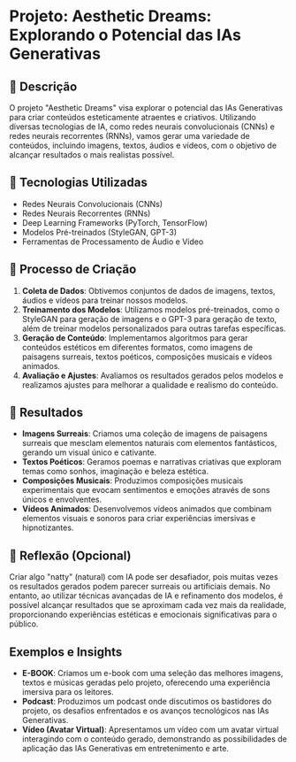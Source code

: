 # Projeto: Aesthetic Dreams: Explorando o Potencial das IAs Generativas

## 📒 Descrição
O projeto "Aesthetic Dreams" visa explorar o potencial das IAs Generativas para criar conteúdos esteticamente atraentes e criativos. Utilizando diversas tecnologias de IA, como redes neurais convolucionais (CNNs) e redes neurais recorrentes (RNNs), vamos gerar uma variedade de conteúdos, incluindo imagens, textos, áudios e vídeos, com o objetivo de alcançar resultados o mais realistas possível.

## 🤖 Tecnologias Utilizadas
- Redes Neurais Convolucionais (CNNs)
- Redes Neurais Recorrentes (RNNs)
- Deep Learning Frameworks (PyTorch, TensorFlow)
- Modelos Pré-treinados (StyleGAN, GPT-3)
- Ferramentas de Processamento de Áudio e Vídeo

## 🧐 Processo de Criação
1. **Coleta de Dados**: Obtivemos conjuntos de dados de imagens, textos, áudios e vídeos para treinar nossos modelos.
2. **Treinamento dos Modelos**: Utilizamos modelos pré-treinados, como o StyleGAN para geração de imagens e o GPT-3 para geração de texto, além de treinar modelos personalizados para outras tarefas específicas.
3. **Geração de Conteúdo**: Implementamos algoritmos para gerar conteúdos estéticos em diferentes formatos, como imagens de paisagens surreais, textos poéticos, composições musicais e vídeos animados.
4. **Avaliação e Ajustes**: Avaliamos os resultados gerados pelos modelos e realizamos ajustes para melhorar a qualidade e realismo do conteúdo.

## 🚀 Resultados
- **Imagens Surreais**: Criamos uma coleção de imagens de paisagens surreais que mesclam elementos naturais com elementos fantásticos, gerando um visual único e cativante.
- **Textos Poéticos**: Geramos poemas e narrativas criativas que exploram temas como sonhos, imaginação e beleza estética.
- **Composições Musicais**: Produzimos composições musicais experimentais que evocam sentimentos e emoções através de sons únicos e envolventes.
- **Vídeos Animados**: Desenvolvemos vídeos animados que combinam elementos visuais e sonoros para criar experiências imersivas e hipnotizantes.

## 💭 Reflexão (Opcional)
Criar algo "natty" (natural) com IA pode ser desafiador, pois muitas vezes os resultados gerados podem parecer surreais ou artificiais demais. No entanto, ao utilizar técnicas avançadas de IA e refinamento dos modelos, é possível alcançar resultados que se aproximam cada vez mais da realidade, proporcionando experiências estéticas e emocionais significativas para o público.

## Exemplos e Insights
- **E-BOOK**: Criamos um e-book com uma seleção das melhores imagens, textos e músicas geradas pelo projeto, oferecendo uma experiência imersiva para os leitores.
- **Podcast**: Produzimos um podcast onde discutimos os bastidores do projeto, os desafios enfrentados e os avanços tecnológicos nas IAs Generativas.
- **Vídeo (Avatar Virtual)**: Apresentamos um vídeo com um avatar virtual interagindo com o conteúdo gerado, demonstrando as possibilidades de aplicação das IAs Generativas em entretenimento e arte.

